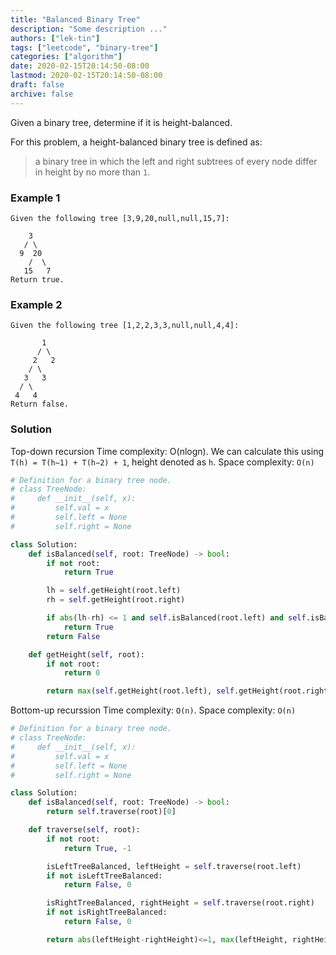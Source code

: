 ```yaml
---
title: "Balanced Binary Tree"
description: "Some description ..."
authors: ["lek-tin"]
tags: ["leetcode", "binary-tree"]
categories: ["algorithm"]
date: 2020-02-15T20:14:50-08:00
lastmod: 2020-02-15T20:14:50-08:00
draft: false
archive: false
---
```

Given a binary tree, determine if it is height-balanced.  

For this problem, a height-balanced binary tree is defined as:  
> a binary tree in which the left and right subtrees of every node differ in height by no more than `1`.  

### Example 1
```
Given the following tree [3,9,20,null,null,15,7]:

    3
   / \
  9  20
    /  \
   15   7
Return true.
```

### Example 2
```
Given the following tree [1,2,2,3,3,null,null,4,4]:

       1
      / \
     2   2
    / \
   3   3
  / \
 4   4
Return false.
```

### Solution
Top-down recursion
Time complexity: O(nlogn). We can calculate this using `T(h) = T(h−1) + T(h−2) + 1`, height denoted as `h`.
Space complexity: `O(n)`
```python
# Definition for a binary tree node.
# class TreeNode:
#     def __init__(self, x):
#         self.val = x
#         self.left = None
#         self.right = None

class Solution:
    def isBalanced(self, root: TreeNode) -> bool:
        if not root:
            return True

        lh = self.getHeight(root.left)
        rh = self.getHeight(root.right)

        if abs(lh-rh) <= 1 and self.isBalanced(root.left) and self.isBalanced(root.right):
            return True
        return False

    def getHeight(self, root):
        if not root:
            return 0

        return max(self.getHeight(root.left), self.getHeight(root.right)) + 1
```
Bottom-up recurssion
Time complexity: `O(n)`.
Space complexity: `O(n)`
```python
# Definition for a binary tree node.
# class TreeNode:
#     def __init__(self, x):
#         self.val = x
#         self.left = None
#         self.right = None

class Solution:
    def isBalanced(self, root: TreeNode) -> bool:
        return self.traverse(root)[0]

    def traverse(self, root):
        if not root:
            return True, -1

        isLeftTreeBalanced, leftHeight = self.traverse(root.left)
        if not isLeftTreeBalanced:
            return False, 0

        isRightTreeBalanced, rightHeight = self.traverse(root.right)
        if not isRightTreeBalanced:
            return False, 0

        return abs(leftHeight-rightHeight)<=1, max(leftHeight, rightHeight)+1
```